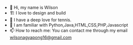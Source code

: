 - 👋 Hi, my name is Wilson
- 🏗️ I love to design and build
- 🎾 I have a deep love for tennis.
- 🌱 I am familiar with Python,Java,HTML,CSS,PHP,Javascript
- 📫 How to reach me: You can contact me through my email wilsonagyapong16@gmail.com

<!---
WilsoAgya/WilsoAgya is a ✨ special ✨ repository because its `README.md` (this file) appears on your GitHub profile.
You can click the Preview link to take a look at your changes.
--->

